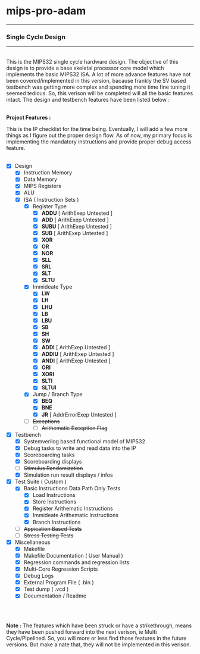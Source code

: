 # mips-pro-adam
------------------------
### Single Cycle Design
------------------------
<br />
This is the MIPS32 single cycle hardware design. The objective of this design is to provide a base skeletal processor core model which implements the basic MIPS32 ISA. A lot of more advance features have not been covered/implemented in this version, bacause frankly the SV based testbench was getting more complex and spending more time fine tuning it seemed tedious. So, this verison will be completed will all the basic features intact. The design and testbench features have been listed below :

<br />
<br />

<b>Project Features :</b><br />

This is the IP checklist for the time being. Eventually, I will add a few more things as I figure out the proper design flow. As of now, my primary focus is implementing the mandatory instructions and provide proper debug access feature.<br />
<br />

- [X] Design
  - [X] Instruction Memory
  - [X] Data Memory
  - [X] MIPS Registers
  - [X] ALU
  - [X] ISA ( Instruction Sets )
    - [X] Register Type
      - [X] **ADDU** [ ArithExep Untested ]
      - [X] **ADD** [ ArithExep Untested ]
      - [X] **SUBU** [ ArithExep Untested ]
      - [X] **SUB** [ ArithExep Untested ]
      - [X] **XOR**
      - [X] **OR**
      - [X] **NOR**
      - [X] **SLL**
      - [X] **SRL**
      - [X] **SLT**
      - [X] **SLTU**
    - [X] Immideate Type
      - [X] **LW**
      - [X] **LH**
      - [X] **LHU**
      - [X] **LB**
      - [X] **LBU**
      - [X] **SB**
      - [X] **SH**
      - [X] **SW**
      - [X] **ADDI** [ ArithExep Untested ]
      - [X] **ADDIU** [ ArithExep Untested ]
      - [X] **ANDI** [ ArithExep Untested ]
      - [X] **ORI**
      - [X] **XORI**
      - [X] **SLTI**
      - [X] **SLTUI**
    - [X] Jump / Branch Type
      - [X] **BEQ** 
      - [X] **BNE**
      - [X] **JR** [ AddrErrorExep Untested ]
    - [ ] ~~Exceptions~~
      - [ ] ~~Arithematic Exception Flag~~
- [X] Testbench
  - [X] Systemverilog based functional model of MIPS32
  - [X] Debug tasks to write and read data into the IP
  - [X] Scoreboarding tasks
  - [X] Scoreboarding displays
  - [ ] ~~Stimulus Randomization~~
  - [X] Simulation run result displays / infos
- [X] Test Suite ( Custom )
  - [X] Basic Instructions Data Path Only Tests
    - [X] Load Instructions
    - [X] Store Instructions
    - [X] Register Arithematic Instructions
    - [X] Immideate Arithematic Instructions
    - [X] Branch Instructions
  - [ ] ~~Appication Based Tests~~
  - [ ] ~~Stress Testing Tests~~
- [X] Miscellaneous
  - [X] Makefile
  - [X] Makefile Documentation ( User Manual )
  - [X] Regression commands and regression lists
  - [X] Multi-Core Regression Scripts
  - [X] Debug Logs
  - [X] External Program File ( .bin )
  - [X] Test dump ( .vcd )
  - [X] Documentation / Readme
<br />
<br />

**Note :** The features which have been struck or have a strikethrough, means they have been pushed forward into the next verison, ie Multi Cycle/Pipelined. So, you will more or less find those features in the future versions. But make a nate that, they will not be implemented in this verison.

<br />
